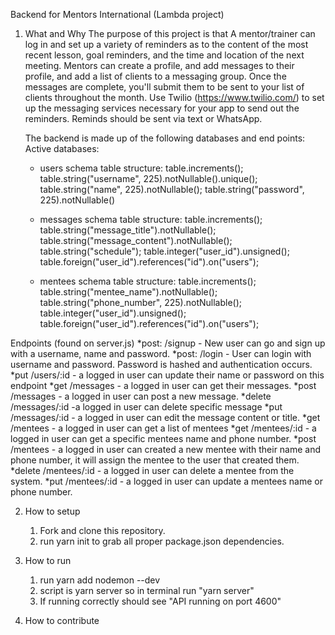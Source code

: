 Backend for Mentors International (Lambda project)

1. What and Why
   The purpose of this project is that A mentor/trainer can log in and set up a variety of reminders as to the content of the most recent lesson, goal reminders, and the time and location of the next meeting. Mentors can create a profile, and add messages to their profile, and add a list of clients to a messaging group. Once the messages are complete, you'll submit them to be sent to your list of clients throughout the month. Use Twilio (https://www.twilio.com/) to set up the messaging services necessary for your app to send out the reminders. Reminds should be sent via text or WhatsApp.

   The backend is made up of the following databases and end points:
   Active databases:

   - users
     schema table structure:
     table.increments();
     table.string("username", 225).notNullable().unique();
     table.string("name", 225).notNullable();
     table.string("password", 225).notNullable()

   - messages
     schema table structure:
     table.increments();
     table.string("message_title").notNullable();
     table.string("message_content").notNullable();
     table.string("schedule");
     table.integer("user_id").unsigned();
     table.foreign("user_id").references("id").on("users");
   - mentees
     schema table structure:
     table.increments();
     table.string("mentee_name").notNullable();
     table.string("phone_number", 225).notNullable();
     table.integer("user_id").unsigned();
     table.foreign("user_id").references("id").on("users");

Endpoints (found on server.js)
*post: /signup - New user can go and sign up with a username, name and password.
*post: /login - User can login with username and password. Password is hashed and authentication occurs.
*put /users/:id - a logged in user can update their name or password on this endpoint
*get /messages - a logged in user can get their messages.
*post /messages - a logged in user can post a new message.
*delete /messages/:id -a logged in user can delete specific message
*put /messages/:id - a logged in user can edit the message content or title.
*get /mentees - a logged in user can get a list of mentees
*get /mentees/:id - a logged in user can get a specific mentees name and phone number.
*post /mentees - a logged in user can created a new mentee with their name and phone number, it will assign the mentee to the user that created them.
*delete /mentees/:id - a logged in user can delete a mentee from the system.
*put /mentees/:id - a logged in user can update a mentees name or phone number.

2. How to setup

   1. Fork and clone this repository.
   2. run yarn init to grab all proper package.json dependencies.

3. How to run
   1. run yarn add nodemon --dev
   2. script is yarn server so in terminal run "yarn server"
   3. If running correctly should see "API running on port 4600"
4. How to contribute
